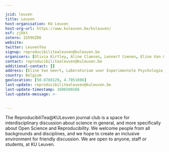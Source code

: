 ```yaml
---

jcid: leuven
title: Leuven
host-organisation: KU Leuven
host-org-url: https://www.kuleuven.be/kuleuven/
osf: zjbkt
zotero: IG59GZD6
website: 
twitter: LeuvenTea
signup: reproducibilitealeuven@kuleuven.be
organisers: [Olivia Kirtley, Aline Claesen, Lennert Coenen, Eline Van Geert]
contact: reproducibilitealeuven@kuleuven.be
additional-contact: []
address: [Eline Van Geert, Laboratorium voor Experimentele Psychologie, Tiensestraat 102 - box 3711, BE-3000 Leuven]
country: Belgium
geolocation: [50.8760129, 4.7051696]
last-update: reproducibilitealeuven@kuleuven.be
last-update-timestamp: 1606500166
last-update-message: >-
  

---
```


The ReproducibiliTea@KULeuven journal club is a space for interdisciplinary discussion about science in general, and more specifically about Open Science and Reproducibility. We welcome people from all backgrounds and disciplines, and we hope to create an inclusive environment for friendly discussion. We are open to anyone, staff or students, at KU Leuven.
